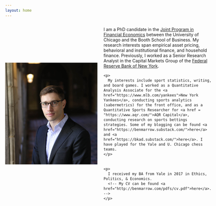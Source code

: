 ```yaml
---
layout: home
---
```


 <div style="display: flex; align-items: center; gap: 20px;">
  <img src="/pdfs/Ben-060_cropped.jpg" alt="Profile Picture" width="300"/>

  <div>
    <p>
      I am a PhD candidate in the <a href="http://financialeconomics.uchicago.edu">Joint Program in Financial Economics</a> between the University of Chicago and the Booth School of Business. 
      My research interests span empirical asset pricing, behavioral and institutional finance, and household finance.   Previously, I worked as a Senior Research Analyst in the Capital Markets Group of the <a href="https://www.newyorkfed.org/research">Federal Reserve Bank of New York</a>.
    </p>

    <p>
      My interests include sport statistics, writing, and board games. I worked as a Quantitative Analysis Associate for the <a href="https://www.mlb.com/yankees">New York Yankees</a>, conducting sports analytics (sabermetrics) for the front office, and as a Quantitative Sports Researcher for <a href = "https://www.aqr.com/">AQR Capital</a>, conducting research on sports bettings strategies. Some of my blogging can be found <a href="https://benmarrow.substack.com/">here</a> and <a href="https://bkad.substack.com/">here</a>. I have played for the Yale and U. Chicago chess teams.
    </p>

    
    <p>
      I received my BA from Yale in 2017 in Ethics, Politics, & Economics. 
      <!-- My CV can be found <a href="http://benmarrow.com/pdfs/cv.pdf">here</a>. -->
    </p>
    
    
  </div>
</div>